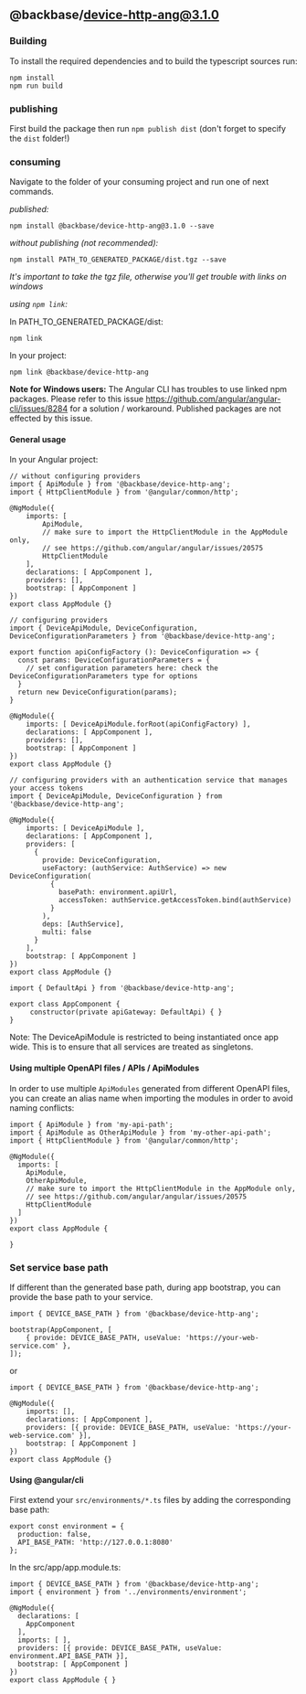 ## @backbase/device-http-ang@3.1.0

### Building

To install the required dependencies and to build the typescript sources run:
```
npm install
npm run build
```

### publishing

First build the package then run ```npm publish dist``` (don't forget to specify the `dist` folder!)

### consuming

Navigate to the folder of your consuming project and run one of next commands.

_published:_

```
npm install @backbase/device-http-ang@3.1.0 --save
```

_without publishing (not recommended):_

```
npm install PATH_TO_GENERATED_PACKAGE/dist.tgz --save
```

_It's important to take the tgz file, otherwise you'll get trouble with links on windows_

_using `npm link`:_

In PATH_TO_GENERATED_PACKAGE/dist:
```
npm link
```

In your project:
```
npm link @backbase/device-http-ang
```

__Note for Windows users:__ The Angular CLI has troubles to use linked npm packages.
Please refer to this issue https://github.com/angular/angular-cli/issues/8284 for a solution / workaround.
Published packages are not effected by this issue.


#### General usage

In your Angular project:


```
// without configuring providers
import { ApiModule } from '@backbase/device-http-ang';
import { HttpClientModule } from '@angular/common/http';

@NgModule({
    imports: [
        ApiModule,
        // make sure to import the HttpClientModule in the AppModule only,
        // see https://github.com/angular/angular/issues/20575
        HttpClientModule
    ],
    declarations: [ AppComponent ],
    providers: [],
    bootstrap: [ AppComponent ]
})
export class AppModule {}
```

```
// configuring providers
import { DeviceApiModule, DeviceConfiguration, DeviceConfigurationParameters } from '@backbase/device-http-ang';

export function apiConfigFactory (): DeviceConfiguration => {
  const params: DeviceConfigurationParameters = {
    // set configuration parameters here: check the DeviceConfigurationParameters type for options
  }
  return new DeviceConfiguration(params);
}

@NgModule({
    imports: [ DeviceApiModule.forRoot(apiConfigFactory) ],
    declarations: [ AppComponent ],
    providers: [],
    bootstrap: [ AppComponent ]
})
export class AppModule {}
```

```
// configuring providers with an authentication service that manages your access tokens
import { DeviceApiModule, DeviceConfiguration } from '@backbase/device-http-ang';

@NgModule({
    imports: [ DeviceApiModule ],
    declarations: [ AppComponent ],
    providers: [
      {
        provide: DeviceConfiguration,
        useFactory: (authService: AuthService) => new DeviceConfiguration(
          {
            basePath: environment.apiUrl,
            accessToken: authService.getAccessToken.bind(authService)
          }
        ),
        deps: [AuthService],
        multi: false
      }
    ],
    bootstrap: [ AppComponent ]
})
export class AppModule {}
```

```
import { DefaultApi } from '@backbase/device-http-ang';

export class AppComponent {
	 constructor(private apiGateway: DefaultApi) { }
}
```

Note: The DeviceApiModule is restricted to being instantiated once app wide.
This is to ensure that all services are treated as singletons.

#### Using multiple OpenAPI files / APIs / ApiModules
In order to use multiple `ApiModules` generated from different OpenAPI files,
you can create an alias name when importing the modules
in order to avoid naming conflicts:
```
import { ApiModule } from 'my-api-path';
import { ApiModule as OtherApiModule } from 'my-other-api-path';
import { HttpClientModule } from '@angular/common/http';

@NgModule({
  imports: [
    ApiModule,
    OtherApiModule,
    // make sure to import the HttpClientModule in the AppModule only,
    // see https://github.com/angular/angular/issues/20575
    HttpClientModule
  ]
})
export class AppModule {

}
```


### Set service base path
If different than the generated base path, during app bootstrap, you can provide the base path to your service.

```
import { DEVICE_BASE_PATH } from '@backbase/device-http-ang';

bootstrap(AppComponent, [
    { provide: DEVICE_BASE_PATH, useValue: 'https://your-web-service.com' },
]);
```
or

```
import { DEVICE_BASE_PATH } from '@backbase/device-http-ang';

@NgModule({
    imports: [],
    declarations: [ AppComponent ],
    providers: [{ provide: DEVICE_BASE_PATH, useValue: 'https://your-web-service.com' }],
    bootstrap: [ AppComponent ]
})
export class AppModule {}
```


#### Using @angular/cli
First extend your `src/environments/*.ts` files by adding the corresponding base path:

```
export const environment = {
  production: false,
  API_BASE_PATH: 'http://127.0.0.1:8080'
};
```

In the src/app/app.module.ts:
```
import { DEVICE_BASE_PATH } from '@backbase/device-http-ang';
import { environment } from '../environments/environment';

@NgModule({
  declarations: [
    AppComponent
  ],
  imports: [ ],
  providers: [{ provide: DEVICE_BASE_PATH, useValue: environment.API_BASE_PATH }],
  bootstrap: [ AppComponent ]
})
export class AppModule { }
```
